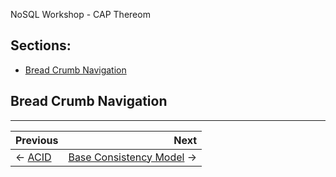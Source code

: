 NoSQL Workshop - CAP Thereom

## Sections:

* [Bread Crumb Navigation](#bread-crumb-navigation)


## Bread Crumb Navigation
_________________________

Previous | Next
:------- | ---:
← [ACID](./acid.md) | [Base Consistency Model](./base-consistency-model.md) →
